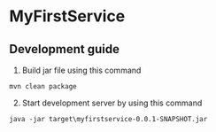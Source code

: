 # MyFirstService

## Development guide
1. Build jar file using this command
```
mvn clean package
```

2. Start development server by using this command
```
java -jar target\myfirstservice-0.0.1-SNAPSHOT.jar
```